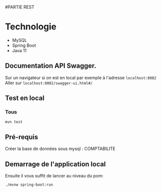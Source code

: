 #PARTIE REST

# Technologie
* MySQL
* Spring Boot
* Java 11

## Documentation API Swagger.

Sur un navigateur si on est en local par exemple à l'adresse `localhost:8082`
Aller sur `localhost:8082/swagger-ui.html#/`

## Test en local
### Tous

````
mvn test
````

## Pré-requis
Créer la base de données sous mysql : COMPTABILITE

## Demarrage de l'application local
Ensuite il vous suffit de lancer au niveau du pom:
````
./mvnw spring-boot:run
````
